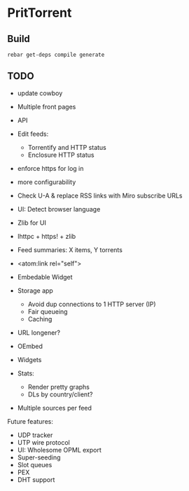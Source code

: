 PritTorrent
===========

Build
-----

```
rebar get-deps compile generate
```


TODO
----

* update cowboy

* Multiple front pages
* API
* Edit feeds:
  * Torrentify and HTTP status
  * Enclosure HTTP status

* enforce https for log in
* more configurability

* Check U-A & replace RSS links with Miro subscribe URLs
* UI: Detect browser language
* Zlib for UI
* lhttpc + https! + zlib

* Feed summaries: X items, Y torrents
* <atom:link rel="self">

* Embedable Widget

* Storage app
  - Avoid dup connections to 1 HTTP server (IP)
  - Fair queueing
  - Caching
* URL longener?
* OEmbed
* Widgets

* Stats:
  - Render pretty graphs
  - DLs by country/client?

* Multiple sources per feed

Future features:

* UDP tracker
* UTP wire protocol
* UI: Wholesome OPML export
* Super-seeding
* Slot queues
* PEX
* DHT support
